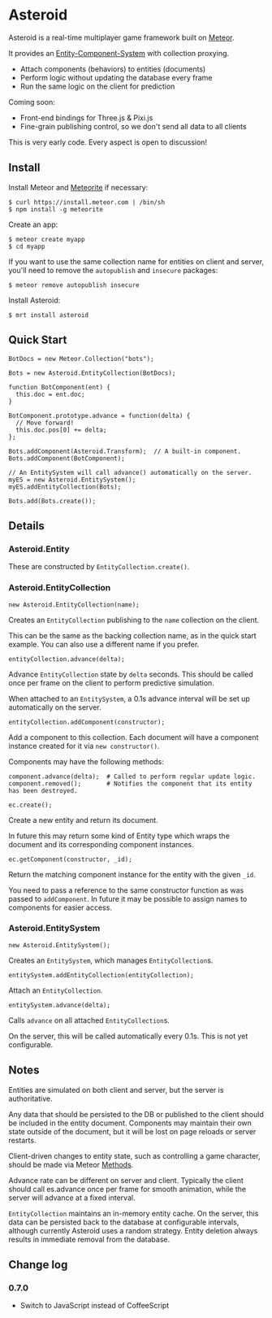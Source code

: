 Asteroid
========

Asteroid is a real-time multiplayer game framework built on [Meteor](http://www.meteor.com/).

It provides an [Entity-Component-System](http://en.wikipedia.org/wiki/Entity_component_system)
with collection proxying.

* Attach components (behaviors) to entities (documents)
* Perform logic without updating the database every frame
* Run the same logic on the client for prediction

Coming soon:

* Front-end bindings for Three.js & Pixi.js
* Fine-grain publishing control, so we don't send all data to all clients

This is very early code.
Every aspect is open to discussion!

Install
-------

Install Meteor and [Meteorite](https://github.com/oortcloud/meteorite/) if necessary:

    $ curl https://install.meteor.com | /bin/sh
    $ npm install -g meteorite

Create an app:

    $ meteor create myapp
    $ cd myapp

If you want to use the same collection name for entities on client and server,
you'll need to remove the `autopublish` and `insecure` packages:

    $ meteor remove autopublish insecure

Install Asteroid:

    $ mrt install asteroid


Quick Start
-----------

    BotDocs = new Meteor.Collection("bots");

    Bots = new Asteroid.EntityCollection(BotDocs);

    function BotComponent(ent) {
      this.doc = ent.doc;
    }

    BotComponent.prototype.advance = function(delta) {
      // Move forward!
      this.doc.pos[0] += delta;
    };

    Bots.addComponent(Asteroid.Transform);  // A built-in component.
    Bots.addComponent(BotComponent);

    // An EntitySystem will call advance() automatically on the server.
    myES = new Asteroid.EntitySystem();
    myES.addEntityCollection(Bots);

    Bots.add(Bots.create());

Details
-------

### Asteroid.Entity

These are constructed by `EntityCollection.create()`.

### Asteroid.EntityCollection

    new Asteroid.EntityCollection(name);

Creates an `EntityCollection` publishing to the `name` collection on the client.

This can be the same as the backing collection name, as in the quick start example.
You can also use a different name if you prefer.

    entityCollection.advance(delta);

Advance `EntityCollection` state by `delta` seconds.
This should be called once per frame on the client to perform predictive simulation.

When attached to an `EntitySystem`, a 0.1s advance interval will be set up automatically on the server.

    entityCollection.addComponent(constructor);

Add a component to this collection. Each document will have a component instance
created for it via `new constructor()`.

Components may have the following methods:

    component.advance(delta);  # Called to perform regular update logic.
    component.removed();       # Notifies the component that its entity has been destroyed.

    ec.create();

Create a new entity and return its document.

In future this may return some kind of Entity type which wraps the document and its
corresponding component instances.

    ec.getComponent(constructor, _id);

Return the matching component instance for the entity with the given `_id`.

You need to pass a reference to the same constructor function as was passed to
`addComponent`. In future it may be possible to assign names to components for
easier access.

### Asteroid.EntitySystem

    new Asteroid.EntitySystem();

Creates an `EntitySystem`, which manages `EntityCollection`s.

    entitySystem.addEntityCollection(entityCollection);

Attach an `EntityCollection`.

    entitySystem.advance(delta);

Calls `advance` on all attached `EntityCollection`s.

On the server, this will be called automatically every 0.1s.
This is not yet configurable.

Notes
-----

Entities are simulated on both client and server, but the server is authoritative.

Any data that should be persisted to the DB or published to the client should
be included in the entity document. Components may maintain their own state
outside of the document, but it will be lost on page reloads or server restarts.

Client-driven changes to entity state, such as controlling a game character,
should be made via Meteor [Methods](http://docs.meteor.com/#methods_header).

Advance rate can be different on server and client.
Typically the client should call es.advance once per frame for smooth animation,
while the server will advance at a fixed interval.

`EntityCollection` maintains an in-memory entity cache.
On the server, this data can be persisted back to the database at configurable intervals,
although currently Asteroid uses a random strategy.
Entity deletion always results in immediate removal from the database.

Change log
----------

### 0.7.0

* Switch to JavaScript instead of CoffeeScript
